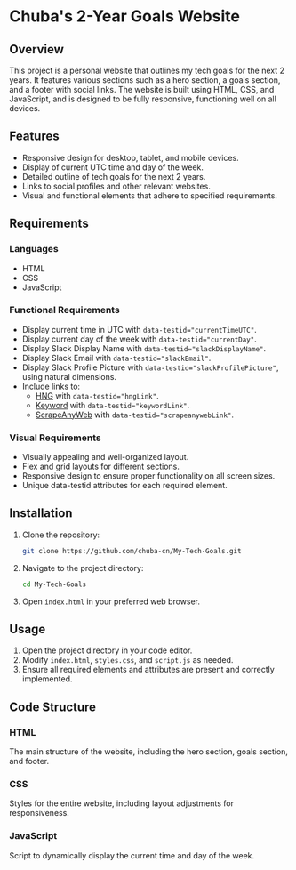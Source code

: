 # Chuba's 2-Year Goals Website

## Overview
This project is a personal website that outlines my tech goals for the next 2 years. It features various sections such as a hero section, a goals section, and a footer with social links. The website is built using HTML, CSS, and JavaScript, and is designed to be fully responsive, functioning well on all devices.

## Features
- Responsive design for desktop, tablet, and mobile devices.
- Display of current UTC time and day of the week.
- Detailed outline of tech goals for the next 2 years.
- Links to social profiles and other relevant websites.
- Visual and functional elements that adhere to specified requirements.

## Requirements
### Languages
- HTML
- CSS
- JavaScript

### Functional Requirements
- Display current time in UTC with `data-testid="currentTimeUTC"`.
- Display current day of the week with `data-testid="currentDay"`.
- Display Slack Display Name with `data-testid="slackDisplayName"`.
- Display Slack Email with `data-testid="slackEmail"`.
- Display Slack Profile Picture with `data-testid="slackProfilePicture"`, using natural dimensions.
- Include links to:
  - [HNG](https://hng.tech/learn) with `data-testid="hngLink"`.
  - [Keyword](https://keyword.dog) with `data-testid="keywordLink"`.
  - [ScrapeAnyWeb](https://scrapeanyweb.site) with `data-testid="scrapeanywebLink"`.

### Visual Requirements
- Visually appealing and well-organized layout.
- Flex and grid layouts for different sections.
- Responsive design to ensure proper functionality on all screen sizes.
- Unique data-testid attributes for each required element.

## Installation
1. Clone the repository:
   ```bash
   git clone https://github.com/chuba-cn/My-Tech-Goals.git
   ```
2. Navigate to the project directory:
   ```bash
   cd My-Tech-Goals
   ```
3. Open `index.html` in your preferred web browser.

## Usage
1. Open the project directory in your code editor.
2. Modify `index.html`, `styles.css`, and `script.js` as needed.
3. Ensure all required elements and attributes are present and correctly implemented.

## Code Structure
### HTML
The main structure of the website, including the hero section, goals section, and footer.

### CSS
Styles for the entire website, including layout adjustments for responsiveness.

### JavaScript
Script to dynamically display the current time and day of the week.
